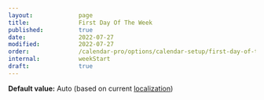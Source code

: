 ```yaml
---
layout:             page
title:              First Day Of The Week
published:          true
date:               2022-07-27
modified:           2022-07-27
order:              /calendar-pro/options/calendar-setup/first-day-of-the-week
internal:           weekStart
draft:              true
---
```

**Default value:** Auto (based on current [localization](../localization/index.md))